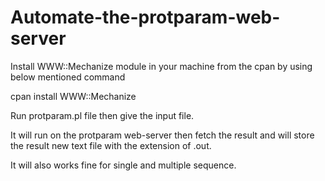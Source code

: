 # Automate-the-protparam-web-server
Install WWW::Mechanize module in your machine from the cpan by using below mentioned command

cpan install WWW::Mechanize

Run protparam.pl file then give the input file.


It will run on the protparam web-server then fetch the result and will store the result new text file with the extension of .out.


It will also works fine for single and multiple sequence.
